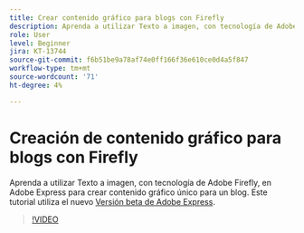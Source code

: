 ```yaml
---
title: Crear contenido gráfico para blogs con Firefly
description: Aprenda a utilizar Texto a imagen, con tecnología de Adobe Firefly, en Adobe Express para crear contenido gráfico único para un blog
role: User
level: Beginner
jira: KT-13744
source-git-commit: f6b51be9a78af74e0ff166f36e610ce0d4a5f847
workflow-type: tm+mt
source-wordcount: '71'
ht-degree: 4%

---
```


# Creación de contenido gráfico para blogs con Firefly

Aprenda a utilizar Texto a imagen, con tecnología de Adobe Firefly, en Adobe Express para crear contenido gráfico único para un blog. Este tutorial utiliza el nuevo [Versión beta de Adobe Express](https://www.adobe.com/express/).

>[!VIDEO](https://video.tv.adobe.com/v/3422408?quality=12&learn=on&hidetitle=true)
